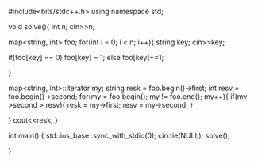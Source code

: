 #include<bits/stdc++.h>
using namespace std;

void solve(){
int n;
cin>>n;

map<string, int> foo;
for(int i = 0; i < n; i++){
    string key;
cin>>key;

if(foo[key] == 0)
    foo[key] = 1;
else
    foo[key]+=1;


}

map<string, int>::iterator my;
string resk = foo.begin()->first;
int resv = foo.begin()->second;
for(my = foo.begin(); my != foo.end(); my++){
    if(my->second > resv){
        resk = my->first;
        resv = my->second;
    }

}
cout<<resk;
}

int main()
{
    std::ios_base::sync_with_stdio(0);
	cin.tie(NULL);
    solve();


}
